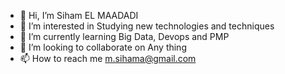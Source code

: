 - 👋 Hi, I’m Siham EL MAADADI
- 👀 I’m interested in Studying new technologies and techniques
- 🌱 I’m currently learning Big Data, Devops and PMP
- 💞️ I’m looking to collaborate on Any thing
- 📫 How to reach me m.sihama@gmail.com

<!---
SMaadadi/SMaadadi is a ✨ special ✨ repository because its `README.md` (this file) appears on your GitHub profile.
You can click the Preview link to take a look at your changes.
--->
